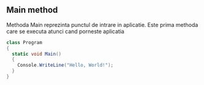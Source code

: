 ## Main method
Methoda Main reprezinta punctul de intrare in aplicatie. Este prima methoda care se executa atunci cand porneste aplicatia

```c#
class Program
{
  static void Main()
  {
    Console.WriteLine("Hello, World!");
  }
}
```
